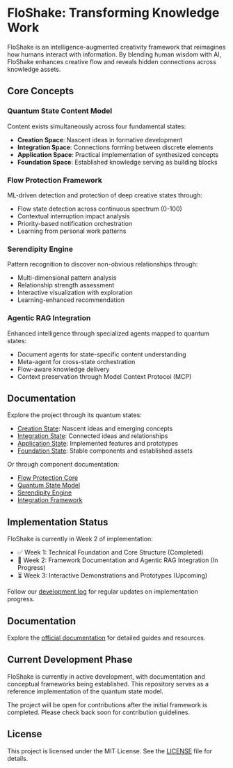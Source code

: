 # FloShake: Transforming Knowledge Work

FloShake is an intelligence-augmented creativity framework that reimagines how humans interact with information. By blending human wisdom with AI, FloShake enhances creative flow and reveals hidden connections across knowledge assets.

## Core Concepts

### Quantum State Content Model
Content exists simultaneously across four fundamental states:
- **Creation Space**: Nascent ideas in formative development
- **Integration Space**: Connections forming between discrete elements
- **Application Space**: Practical implementation of synthesized concepts
- **Foundation Space**: Established knowledge serving as building blocks

### Flow Protection Framework
ML-driven detection and protection of deep creative states through:
- Flow state detection across continuous spectrum (0-100)
- Contextual interruption impact analysis
- Priority-based notification orchestration
- Learning from personal work patterns

### Serendipity Engine
Pattern recognition to discover non-obvious relationships through:
- Multi-dimensional pattern analysis
- Relationship strength assessment
- Interactive visualization with exploration
- Learning-enhanced recommendation

### Agentic RAG Integration
Enhanced intelligence through specialized agents mapped to quantum states:
- Document agents for state-specific content understanding
- Meta-agent for cross-state orchestration
- Flow-aware knowledge delivery
- Context preservation through Model Context Protocol (MCP)

## Documentation

Explore the project through its quantum states:

- [Creation State](/_states/creation/): Nascent ideas and emerging concepts
- [Integration State](/_states/integration/): Connected ideas and relationships
- [Application State](/_states/application/): Implemented features and prototypes
- [Foundation State](/_states/foundation/): Stable components and established assets

Or through component documentation:

- [Flow Protection Core](/docs/flow-protection/)
- [Quantum State Model](/docs/quantum-states/)
- [Serendipity Engine](/docs/serendipity/)
- [Integration Framework](/docs/integration/)

## Implementation Status

FloShake is currently in Week 2 of implementation:
- ✅ Week 1: Technical Foundation and Core Structure (Completed)
- 🔄 Week 2: Framework Documentation and Agentic RAG Integration (In Progress)
- ⏳ Week 3: Interactive Demonstrations and Prototypes (Upcoming)

Follow our [development log](/blog/) for regular updates on implementation progress.

## Documentation

Explore the [official documentation](https://floshake.io/docs/) for detailed guides and resources.

## Current Development Phase

FloShake is currently in active development, with documentation and conceptual frameworks being established. This repository serves as a reference implementation of the quantum state model.

The project will be open for contributions after the initial framework is completed. Please check back soon for contribution guidelines.

## License

This project is licensed under the MIT License. See the [LICENSE](LICENSE) file for details.